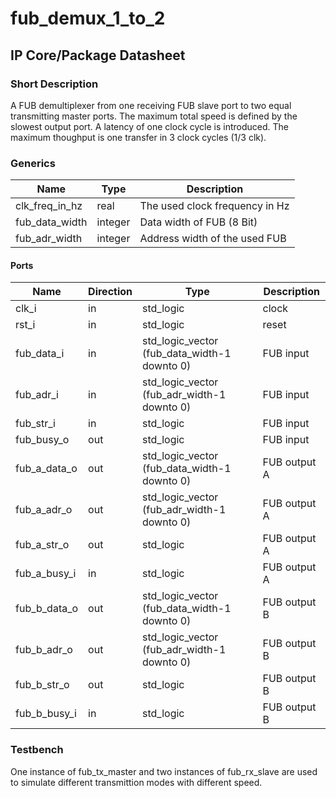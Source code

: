 # fub\_demux\_1\_to\_2
## IP Core/Package Datasheet

### Short Description
A FUB demultiplexer from one receiving FUB slave port to two equal transmitting master ports. The maximum total speed is defined by the slowest output port. A latency of one clock cycle is introduced. The maximum thoughput is one transfer in 3 clock cycles (1/3 clk).

### Generics

| Name           | Type    | Description                    |
|----------------|---------|--------------------------------|
| clk\_freq\_in\_hz | real    | The used clock frequency in Hz |
| fub\_data\_width | integer | Data width of FUB (8 Bit)      |
| fub\_adr\_width  | integer | Address width of the used FUB  |

#### Ports

| Name         | Direction | Type                                         | Description  |
|--------------|-----------|----------------------------------------------|--------------|
| clk\_i        | in        | std\_logic                                    | clock        |
| rst\_i        | in        | std\_logic                                    | reset        |
| fub\_data\_i   | in        | std\_logic\_vector (fub\_data\_width-1 downto 0) | FUB input    |
| fub\_adr\_i    | in        | std\_logic\_vector (fub\_adr\_width-1 downto 0)  | FUB input    |
| fub\_str\_i    | in        | std\_logic                                    | FUB input    |
| fub\_busy\_o   | out       | std\_logic                                    | FUB input    |
| fub\_a\_data\_o | out       | std\_logic\_vector (fub\_data\_width-1 downto 0) | FUB output A |
| fub\_a\_adr\_o  | out       | std\_logic\_vector (fub\_adr\_width-1 downto 0)  | FUB output A |
| fub\_a\_str\_o  | out       | std\_logic                                    | FUB output A |
| fub\_a\_busy\_i | in        | std\_logic                                    | FUB output A |
| fub\_b\_data\_o | out       | std\_logic\_vector (fub\_data\_width-1 downto 0) | FUB output B |
| fub\_b\_adr\_o  | out       | std\_logic\_vector (fub\_adr\_width-1 downto 0)  | FUB output B |
| fub\_b\_str\_o  | out       | std\_logic                                    | FUB output B |
| fub\_b\_busy\_i | in        | std\_logic                                    | FUB output B |


### Testbench
One instance of fub\_tx\_master and two instances of fub\_rx\_slave are used to simulate different transmittion modes with different speed.